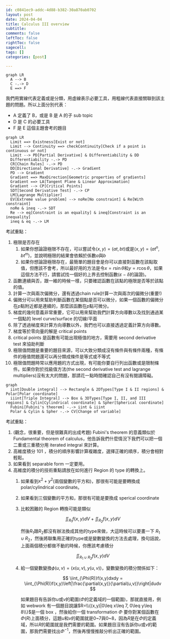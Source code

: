 ```yaml
---
id: c0841ec9-addc-4d88-b382-30a870ab0702
layout: post
date: 2024-04-04
title: Calculus III overview
subtitle: 
comments: false
leftToc: false
rightToc: false
sagecell: 
tags: []
categories: [post]

---
```


```mermaid
graph LR
  A --> B
  C -.-> D
  E ==> F
```


我們用實線代表定義或是分類，用虛線表示必要工具，用粗線代表直接關聯到該主題的問題。所以上面分別代表：

- A 定義了 B，或是 B 是 A 的子 sub topic
- D 是 C 的必要工具
- F 是 E 這個主題會考的題目

```mermaid
graph LR
  Limit ==> Existness[Exist or not]
  Limit --> Continuity ==> checkContinuity[Check if a point is continuous or not]
  Limit --> PD[Partial Derivative] & Differentiability & DD
  Differentiability -.-> PD
  CR[Chain Rules] -.-> PD
  DD[Directional Derivative] -.-> Gradient
  PD --> Gradient
  Gradient ==> MaxDirection[Geometric properties of gradients]
  Gradient ==> LA[Tangent Plane & Linear Approximation]
  Gradient --> CP[Critical Points] 
  SDT[Second Derivative Test] -.-> CP
  LM[Lagrange Multiplier]
  EV[Extreme value problem] --> noRe[No constraint] & Re[With constraint]
  noRe & ineq -.-> SDT
  Re --> eq[Constraint is an equality] & ineq[Constraint is an inequality]
  ineq & eq -.-> LM
```


考試重點：

1. 極限是否存在
	1. 如果你想論證極限不存在，可以嘗試令$(x,y)=(at,bt)$或是$(x,y)=(at^n,bt^m)$，並說明極限的結果會依賴於係數$a$與$b$
	2. 如果你想論證極限存在，最簡單的題目會是你可以直接對函數在該點取值，但應該不會考，所以最好用的方法是令$x=r\sin\theta$和$y=r\cos\theta$，如果這個方法不行，請嘗試找一個好的上界去控制函數($\varepsilon-\delta$的論證)。
2. 函數連續與否，跟一維的時候一樣，只要確認函數在該點的極限是否等於該點的值。
3. 計算一次與兩次偏微分，還有透過chain rule計算一次與兩次的偏微分(重要!)
4. 偏微分可以用來幫助判斷函數在某個點是否可以微分，如果一個函數的偏微分在$p$點附近都是連續的，那麼該函數在$p$點可微分。
5. 梯度的幾何意義非常重要，它可以用來幫助我們計算方向導數以及找到通過某一個點的 level curve/surface 的切線/平面
6. 除了透過梯度來計算方向導數以外，我們也可以直接透過定義計算方向導數。
7. 梯度等於零向量的解是 critical points
8. critical points 是函數有可能出現極值的地方，需要用 second derivative test 來協助判斷
9. 極限值問題是重要的題目來源，可以大致分類成沒有條件與有條件兩種，有條件的極值問題還可以再分類成條件是等式或不等式
10. 極限值問題時常以應用題的方式出現，有可能你要自行列出函數或是限制條件。如果你對於找級值方法(the second derivative test and lagrange multipliers)沒有太大的問題，那請花一點時間確認自己有沒有閱讀障礙。

```mermaid
graph 
  iint[Double integral] --> Rectangle & 2DTypes[Type I & II regions] & Polar[Polar coordinate]
  iiint[Triple Integral] --> Box & 3DTypes[Type I, II, and III regions] & Cylin[Cylindrical coordinate] & Spher[Spherical coordinate]
  Fubini[Fubini's theorem] -.-> iint & iiint
  Polar & Cylin & Spher -.-> CV[Change of variable]
```


考試重點：

1. (觀念，很重要，但是很難真的出成考題) Fubini's theorem 的意義類似於 Fundamental theorem of calculus，他告訴我們什麼情況下我們可以把一個二重或三重積分用 iterated integral 來計算。
2. 高維度積分 101 ，積分的順序影響計算複雜度，選擇正確的順序，積分會相對輕鬆。
3. 如果看到 separable form 一定要用。
4. 高維度的積分的技術重點請放在如何進行 Region 的 type 的轉換上。
	1. 如果看到$x^2+y^2$(兩個變數的平方和)，那很有可能是要轉換成 polar/cylindrical coordinate。
	2. 如果看到三個變數的平方和，那很有可能是要換成 sperical coordinate
	3. 比較困難的 Region 轉換可能是類似

		$$
		\iint_{R_1}f(x,y)dV +\iint_{R_2}f(x,y)dV
		$$


		然後$R_1$跟$R_2$都沒有辦法換成其他的type來做，大這時候可以要畫一下 $R_1\cup R_2$，然後將聯集用正確的type或是變數變換的方法去處理，換句話說，上面兩個積分都做不動的時候，你應該考慮積分


		$$
		\iint_{R_1\cup R_2}f(x,y)dV
		$$

	4. 給一個變數變換$\phi(u,v)=(x(u,v),y(u,v))$，變數變換的積分關係如下：

		$$
		\iint_{\Phi(R)}f(x,y)dxdy = \iint_{\Phi(R)}f(x,y)\left|\frac{\partial(x,y)}{\partial(u,v)}\right|dudv
		$$


		如果題目有告訴你$u$或$v$的範圍($\Phi$的定義域的一個範圍)，那就直接用，例如 webwork 有一個題目說讓$R=\\{(x,y)|0\leq x\leq 7, 0\leq y\leq 8\\}$是一個 box ，然後給你一個 transformation $\Phi$ 要你對某個函數在$\Phi(R)$上面積分，這題$u$和$v$的範圍就是0~7與0~8，因為$R$是在$\Phi$的定義域，所以$R$的範圍就是我們需要的範圍。如果題目沒有告訴你$u$或$v$的範圍，那我們需要找出$\Phi^{-1}$，然後再慢慢推敲分析出正確的範圍。

